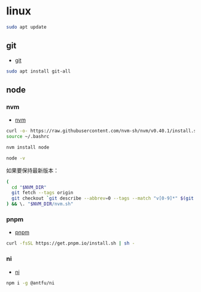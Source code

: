 # linux

```bash
sudo apt update
```

## git

- [git](https://git-scm.com/book/zh/v2/%E8%B5%B7%E6%AD%A5-%E5%AE%89%E8%A3%85-Git)

```bash
sudo apt install git-all
```

## node

### nvm

- [nvm](https://github.com/nvm-sh/nvm?tab=readme-ov-file#installing-and-updating)

```bash
curl -o- https://raw.githubusercontent.com/nvm-sh/nvm/v0.40.1/install.sh | bash
source ~/.bashrc

nvm install node

node -v
```

如果要保持最新版本：

```bash
(
  cd "$NVM_DIR"
  git fetch --tags origin
  git checkout `git describe --abbrev=0 --tags --match "v[0-9]*" $(git rev-list --tags --max-count=1)`
) && \. "$NVM_DIR/nvm.sh"
```

### pnpm

- [pnpm](https://pnpm.io/zh/installation#%E5%9C%A8-posix-%E7%B3%BB%E7%BB%9F%E4%B8%8A)

```bash
curl -fsSL https://get.pnpm.io/install.sh | sh -
```

### ni

- [ni](https://github.com/antfu-collective/ni#ni)

```bash
npm i -g @antfu/ni
```
